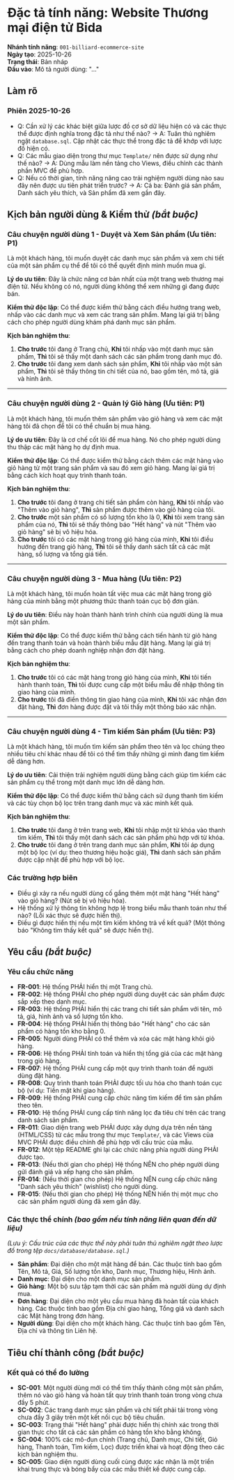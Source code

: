 # Đặc tả tính năng: Website Thương mại điện tử Bida

**Nhánh tính năng**: `001-billiard-ecommerce-site`  
**Ngày tạo**: 2025-10-26  
**Trạng thái**: Bản nháp  
**Đầu vào**: Mô tả người dùng: "..."

## Làm rõ

### Phiên 2025-10-26

- Q: Cần xử lý các khác biệt giữa lược đồ cơ sở dữ liệu hiện có và các thực thể được định nghĩa trong đặc tả như thế nào? → A: Tuân thủ nghiêm ngặt `database.sql`. Cập nhật các thực thể trong đặc tả để khớp với lược đồ hiện có.
- Q: Các mẫu giao diện trong thư mục `Template/` nên được sử dụng như thế nào? → A: Dùng mẫu làm nền tảng cho Views, điều chỉnh các thành phần MVC để phù hợp.
- Q: Nếu có thời gian, tính năng nâng cao trải nghiệm người dùng nào sau đây nên được ưu tiên phát triển trước? → A: Cả ba: Đánh giá sản phẩm, Danh sách yêu thích, và Sản phẩm đã xem gần đây.

## Kịch bản người dùng & Kiểm thử *(bắt buộc)*

### Câu chuyện người dùng 1 - Duyệt và Xem Sản phẩm (Ưu tiên: P1)

Là một khách hàng, tôi muốn duyệt các danh mục sản phẩm và xem chi tiết của một sản phẩm cụ thể để tôi có thể quyết định mình muốn mua gì.

**Lý do ưu tiên**: Đây là chức năng cơ bản nhất của một trang web thương mại điện tử. Nếu không có nó, người dùng không thể xem những gì đang được bán.

**Kiểm thử độc lập**: Có thể được kiểm thử bằng cách điều hướng trang web, nhấp vào các danh mục và xem các trang sản phẩm. Mang lại giá trị bằng cách cho phép người dùng khám phá danh mục sản phẩm.

**Kịch bản nghiệm thu**:

1.  **Cho trước** tôi đang ở Trang chủ, **Khi** tôi nhấp vào một danh mục sản phẩm, **Thì** tôi sẽ thấy một danh sách các sản phẩm trong danh mục đó.
2.  **Cho trước** tôi đang xem danh sách sản phẩm, **Khi** tôi nhấp vào một sản phẩm, **Thì** tôi sẽ thấy thông tin chi tiết của nó, bao gồm tên, mô tả, giá và hình ảnh.

---

### Câu chuyện người dùng 2 - Quản lý Giỏ hàng (Ưu tiên: P1)

Là một khách hàng, tôi muốn thêm sản phẩm vào giỏ hàng và xem các mặt hàng tôi đã chọn để tôi có thể chuẩn bị mua hàng.

**Lý do ưu tiên**: Đây là cơ chế cốt lõi để mua hàng. Nó cho phép người dùng thu thập các mặt hàng họ dự định mua.

**Kiểm thử độc lập**: Có thể được kiểm thử bằng cách thêm các mặt hàng vào giỏ hàng từ một trang sản phẩm và sau đó xem giỏ hàng. Mang lại giá trị bằng cách kích hoạt quy trình thanh toán.

**Kịch bản nghiệm thu**:

1.  **Cho trước** tôi đang ở trang chi tiết sản phẩm còn hàng, **Khi** tôi nhấp vào "Thêm vào giỏ hàng", **Thì** sản phẩm được thêm vào giỏ hàng của tôi.
2.  **Cho trước** một sản phẩm có số lượng tồn kho là 0, **Khi** tôi xem trang sản phẩm của nó, **Thì** tôi sẽ thấy thông báo "Hết hàng" và nút "Thêm vào giỏ hàng" sẽ bị vô hiệu hóa.
3.  **Cho trước** tôi có các mặt hàng trong giỏ hàng của mình, **Khi** tôi điều hướng đến trang giỏ hàng, **Thì** tôi sẽ thấy danh sách tất cả các mặt hàng, số lượng và tổng giá tiền.

---

### Câu chuyện người dùng 3 - Mua hàng (Ưu tiên: P2)

Là một khách hàng, tôi muốn hoàn tất việc mua các mặt hàng trong giỏ hàng của mình bằng một phương thức thanh toán cục bộ đơn giản.

**Lý do ưu tiên**: Điều này hoàn thành hành trình chính của người dùng là mua một sản phẩm.

**Kiểm thử độc lập**: Có thể được kiểm thử bằng cách tiến hành từ giỏ hàng đến trang thanh toán và hoàn thành biểu mẫu đặt hàng. Mang lại giá trị bằng cách cho phép doanh nghiệp nhận đơn đặt hàng.

**Kịch bản nghiệm thu**:

1.  **Cho trước** tôi có các mặt hàng trong giỏ hàng của mình, **Khi** tôi tiến hành thanh toán, **Thì** tôi được cung cấp một biểu mẫu để nhập thông tin giao hàng của mình.
2.  **Cho trước** tôi đã điền thông tin giao hàng của mình, **Khi** tôi xác nhận đơn đặt hàng, **Thì** đơn hàng được đặt và tôi thấy một thông báo xác nhận.

---

### Câu chuyện người dùng 4 - Tìm kiếm Sản phẩm (Ưu tiên: P3)

Là một khách hàng, tôi muốn tìm kiếm sản phẩm theo tên và lọc chúng theo nhiều tiêu chí khác nhau để tôi có thể tìm thấy những gì mình đang tìm kiếm dễ dàng hơn.

**Lý do ưu tiên**: Cải thiện trải nghiệm người dùng bằng cách giúp tìm kiếm các sản phẩm cụ thể trong một danh mục lớn dễ dàng hơn.

**Kiểm thử độc lập**: Có thể được kiểm thử bằng cách sử dụng thanh tìm kiếm và các tùy chọn bộ lọc trên trang danh mục và xác minh kết quả.

**Kịch bản nghiệm thu**:

1.  **Cho trước** tôi đang ở trên trang web, **Khi** tôi nhập một từ khóa vào thanh tìm kiếm, **Thì** tôi thấy một danh sách các sản phẩm phù hợp với từ khóa.
2.  **Cho trước** tôi đang ở trên trang danh mục sản phẩm, **Khi** tôi áp dụng một bộ lọc (ví dụ: theo thương hiệu hoặc giá), **Thì** danh sách sản phẩm được cập nhật để phù hợp với bộ lọc.

### Các trường hợp biên

-   Điều gì xảy ra nếu người dùng cố gắng thêm một mặt hàng "Hết hàng" vào giỏ hàng? (Nút sẽ bị vô hiệu hóa).
-   Hệ thống xử lý thông tin không hợp lệ trong biểu mẫu thanh toán như thế nào? (Lỗi xác thực sẽ được hiển thị).
-   Điều gì được hiển thị nếu một tìm kiếm không trả về kết quả? (Một thông báo "Không tìm thấy kết quả" sẽ được hiển thị).

## Yêu cầu *(bắt buộc)*

### Yêu cầu chức năng

-   **FR-001**: Hệ thống PHẢI hiển thị một Trang chủ.
-   **FR-002**: Hệ thống PHẢI cho phép người dùng duyệt các sản phẩm được sắp xếp theo danh mục.
-   **FR-003**: Hệ thống PHẢI hiển thị các trang chi tiết sản phẩm với tên, mô tả, giá, hình ảnh và số lượng tồn kho.
-   **FR-004**: Hệ thống PHẢI hiển thị thông báo "Hết hàng" cho các sản phẩm có hàng tồn kho bằng 0.
-   **FR-005**: Người dùng PHẢI có thể thêm và xóa các mặt hàng khỏi giỏ hàng.
-   **FR-006**: Hệ thống PHẢI tính toán và hiển thị tổng giá của các mặt hàng trong giỏ hàng.
-   **FR-007**: Hệ thống PHẢI cung cấp một quy trình thanh toán để người dùng đặt hàng.
-   **FR-008**: Quy trình thanh toán PHẢI được tối ưu hóa cho thanh toán cục bộ (ví dụ: Tiền mặt khi giao hàng).
-   **FR-009**: Hệ thống PHẢI cung cấp chức năng tìm kiếm để tìm sản phẩm theo tên.
-   **FR-010**: Hệ thống PHẢI cung cấp tính năng lọc đa tiêu chí trên các trang danh sách sản phẩm.
-   **FR-011**: Giao diện trang web PHẢI được xây dựng dựa trên nền tảng (HTML/CSS) từ các mẫu trong thư mục `Template/`, và các Views của MVC PHẢI được điều chỉnh để phù hợp với cấu trúc của mẫu.
-   **FR-012**: Một tệp README ghi lại các chức năng phía người dùng PHẢI được tạo.
-   **FR-013**: (Nếu thời gian cho phép) Hệ thống NÊN cho phép người dùng gửi đánh giá và xếp hạng cho sản phẩm.
-   **FR-014**: (Nếu thời gian cho phép) Hệ thống NÊN cung cấp chức năng "Danh sách yêu thích" (wishlist) cho người dùng.
-   **FR-015**: (Nếu thời gian cho phép) Hệ thống NÊN hiển thị một mục cho các sản phẩm người dùng đã xem gần đây.

### Các thực thể chính *(bao gồm nếu tính năng liên quan đến dữ liệu)*

*(Lưu ý: Cấu trúc của các thực thể này phải tuân thủ nghiêm ngặt theo lược đồ trong tệp `docs/database/database.sql`.)*

-   **Sản phẩm**: Đại diện cho một mặt hàng để bán. Các thuộc tính bao gồm Tên, Mô tả, Giá, Số lượng tồn kho, Danh mục, Thương hiệu, Hình ảnh.
-   **Danh mục**: Đại diện cho một danh mục sản phẩm.
-   **Giỏ hàng**: Một bộ sưu tập tạm thời các sản phẩm mà người dùng dự định mua.
-   **Đơn hàng**: Đại diện cho một yêu cầu mua hàng đã hoàn tất của khách hàng. Các thuộc tính bao gồm Địa chỉ giao hàng, Tổng giá và danh sách các Mặt hàng trong đơn hàng.
-   **Người dùng**: Đại diện cho một khách hàng. Các thuộc tính bao gồm Tên, Địa chỉ và thông tin Liên hệ.

## Tiêu chí thành công *(bắt buộc)*

### Kết quả có thể đo lường

-   **SC-001**: Một người dùng mới có thể tìm thấy thành công một sản phẩm, thêm nó vào giỏ hàng và hoàn tất quy trình thanh toán trong vòng chưa đầy 5 phút.
-   **SC-002**: Các trang danh mục sản phẩm và chi tiết phải tải trong vòng chưa đầy 3 giây trên một kết nối cục bộ tiêu chuẩn.
-   **SC-003**: Trạng thái "Hết hàng" phải được hiển thị chính xác trong thời gian thực cho tất cả các sản phẩm có hàng tồn kho bằng không.
-   **SC-004**: 100% các mô-đun chính (Trang chủ, Danh mục, Chi tiết, Giỏ hàng, Thanh toán, Tìm kiếm, Lọc) được triển khai và hoạt động theo các kịch bản nghiệm thu.
-   **SC-005**: Giao diện người dùng cuối cùng được xác nhận là một triển khai trung thực và bóng bẩy của các mẫu thiết kế được cung cấp.
